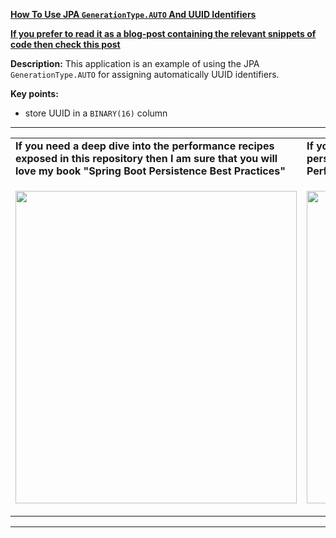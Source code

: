 **[How To Use JPA `GenerationType.AUTO` And UUID Identifiers](https://github.com/AnghelLeonard/Hibernate-SpringBoot/tree/master/HibernateSpringBootAutoUUID)**

<b><a href="https://persistencelayer.wixsite.com/springboot-hibernate/post/the-best-way-to-use-jpa-generationtype-auto-and-uuid-identifiers">If you prefer to read it as a blog-post containing the relevant snippets of code then check this post</a></b>

**Description:** This application is an example of using the JPA `GenerationType.AUTO` for assigning automatically UUID identifiers.

**Key points:**
- store UUID in a `BINARY(16)` column
     
-----------------------------------------------------------------------------------------------------------------------    
<table>
     <tr><td><b>If you need a deep dive into the performance recipes exposed in this repository then I am sure that you will love my book "Spring Boot Persistence Best Practices"</b></td><td><b>If you need a hand of tips and illustrations of 100+ Java persistence performance issues then "Java Persistence Performance Illustrated Guide" is for you.</b></td></tr>
     <tr><td>
<a href="https://www.apress.com/us/book/9781484256251"><p align="left"><img src="https://github.com/AnghelLeonard/Hibernate-SpringBoot/blob/master/Spring%20Boot%20Persistence%20Best%20Practices.jpg" height="500" width="450"/></p></a>
</td><td>
<a href="https://leanpub.com/java-persistence-performance-illustrated-guide"><p align="right"><img src="https://github.com/AnghelLeonard/Hibernate-SpringBoot/blob/master/Java%20Persistence%20Performance%20Illustrated%20Guide.jpg" height="500" width="450"/></p></a>
</td></tr></table>

-----------------------------------------------------------------------------------------------------------------------    

